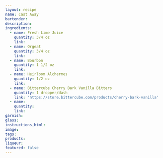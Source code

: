 ```yaml
---
layout: recipe
name: Cast Away
bartender:
description:
ingredients:
  - name: Fresh Lime Juice
    quantity: 3/4 oz
    link:
  - name: Orgeat
    quantity: 3/4 oz
    link:
  - name: Bourbon
    quantity: 1 1/2 oz
    link:
  - name: Heirloom Alchermes
    quantity: 1/2 oz
    link:
  - name: Bittercube Cherry Bark Vanilla Bitters
    quantity: 1 dropper/dash
    link: 'https://store.bittercube.com/products/cherry-bark-vanilla'
  - name:
    quantity:
    link:
garnish:
glass:
instructions_html:
image:
tags:
products:
liqueur:
featured: false
---
```


